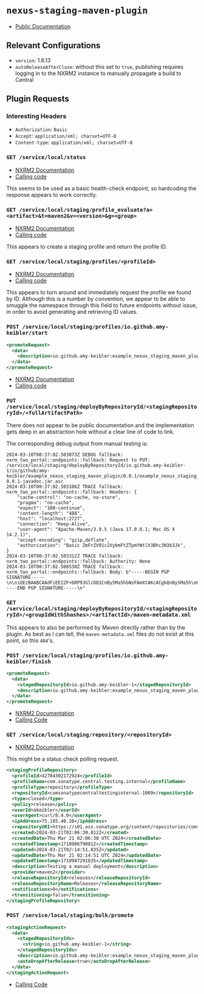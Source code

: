 # `nexus-staging-maven-plugin`

- [Public
  Documentation](https://help.sonatype.com/en/configuring-your-project-for-deployment.html#deployment-with-the-nexus-staging-maven-plugin)

## Relevant Configurations

- `version`: 1.6.13
- `autoReleaseAfterClose`: without this set to `true`, publishing requires
  logging in to the NXRM2 instance to manually propagate a build to Central

## Plugin Requests

### Interesting Headers

- `Authorization`: `Basic`
- `Accept`: `application/xml; charset=UTF-8`
- `Content-type`: `application/xml; charset=UTF-8`

### `GET /service/local/status`

- [NXRM2
  Documentation](https://s01.oss.sonatype.org/nexus-restlet1x-plugin/default/docs/path__status.html)
- [Calling
  code](https://github.com/sonatype/nexus-maven-plugins/blob/43a9940b134c3f87ebe4daa82552e844d9c578b8/staging/maven-plugin/src/main/java/org/sonatype/nexus/maven/staging/remote/RemoteNexus.java#L194)

This seems to be used as a basic health-check endpoint, so hardcoding the
response appears to work correctly.

### `GET /service/local/staging/profile_evaluate?a=<artifact>&t=maven2&v=<version>&g=<group>`

- [NXRM2
  Documentation](https://s01.oss.sonatype.org/nexus-staging-plugin/default/docs/path__staging_profile_evaluate.html)
- [Calling
  code](https://github.com/sonatype/nexus-maven-plugins/blob/43a9940b134c3f87ebe4daa82552e844d9c578b8/staging/maven-plugin/src/main/java/org/sonatype/nexus/maven/staging/deploy/strategy/AbstractStagingDeployStrategy.java#L82)

This appears to create a staging profile and return the profile ID.

### `GET /service/local/staging/profiles/<profileId>`

- [NXRM2
  Documentation](https://s01.oss.sonatype.org/nexus-staging-plugin/default/docs/path__staging_profiles_-profileIdKey-.html)
- [Calling
  code](https://github.com/sonatype/nexus-maven-plugins/blob/43a9940b134c3f87ebe4daa82552e844d9c578b8/staging/maven-plugin/src/main/java/org/sonatype/nexus/maven/staging/deploy/strategy/StagingDeployStrategy.java#L121)

This appears to turn around and immediately request the profile we found by ID.
Although this is a number by convention, we appear to be able to smuggle the
namespace through this field to future endpoints without issue, in order to
avoid generating and retrieving ID values.

### `POST /service/local/staging/profiles/io.github.amy-keibler/start`

``` xml
<promoteRequest>
  <data>
    <description>io.github.amy-keibler:example_nexus_staging_maven_plugin:0.0.1</description>
  </data>
</promoteRequest>
```

- [NXRM2
  Documentation](https://s01.oss.sonatype.org/nexus-staging-plugin/default/docs/path__staging_profiles_-profileIdKey-_start.html)
- [Calling
  code](https://github.com/sonatype/nexus-maven-plugins/blob/43a9940b134c3f87ebe4daa82552e844d9c578b8/staging/maven-plugin/src/main/java/org/sonatype/nexus/maven/staging/deploy/strategy/AbstractStagingDeployStrategy.java#L107)

### `PUT /service/local/staging/deployByRepositoryId/<stagingRepositoryId>/<fullArtifactPath>`

There does not appear to be public documentation and the implementation gets
deep in an abstraction hole without a clear line of code to link.

The corresponding debug output from manual testing is:

``` shell
2024-03-10T00:37:02.503073Z DEBUG fallback: nxrm_two_portal::endpoints::fallback: Request to PUT: /service/local/staging/deployByRepositoryId/io.github.amy-keibler-1/io/github/amy-keibler/example_nexus_staging_maven_plugin/0.0.1/example_nexus_staging_maven_plugin-0.0.1-javadoc.jar.asc
2024-03-10T00:37:02.503186Z TRACE fallback: nxrm_two_portal::endpoints::fallback: Headers: {
    "cache-control": "no-cache, no-store",
    "pragma": "no-cache",
    "expect": "100-continue",
    "content-length": "488",
    "host": "localhost:2727",
    "connection": "Keep-Alive",
    "user-agent": "Apache-Maven/3.9.5 (Java 17.0.8.1; Mac OS X 14.2.1)",
    "accept-encoding": "gzip,deflate",
    "authorization": "Basic ZmFrZV91c2VybmFtZTpmYWtlX3Bhc3N3b3Jk",
}
2024-03-10T00:37:02.503312Z TRACE fallback: nxrm_two_portal::endpoints::fallback: Authority: None
2024-03-10T00:37:02.508538Z TRACE fallback: nxrm_two_portal::endpoints::fallback: Body: b"-----BEGIN PGP SIGNATURE-----\n\niQEzBAABCAAdFiEE2ZF+bRP9JGlcOQ1CnBySMa5hGNsFAmXtAKcACgkQnBySMa5h\nGNvgEgf+J3xGWdUL08GEPUW4Vtp7G+yTdjIDNX2TRxTgy0ysi5U88fMq1PzLWhZH\n4ZBnutrjsMFzCf5Dippddo8YK+4P72xleJp1VFQjUHVV1Jo1uMploEK7swtgdOpC\nW+bNz3ADJxhEqtiD/vuhCEpxKgxEI1J3+fIwuLjk88z4OIzMUUJAFXNKtWl1qAFY\nVfQela7eX0V6Kcp2pR+vnIRYHjoEBJ6AeH2f6JbOpUyH6EAS3nXjL4HpwRVLtS1r\nbiBxltClAhSO77llVp4q8ohU7Hg6bt/A/VsF/TbTMgyqqX+oFD2485wPvQkcRSws\nWV4slithZsHOG80JCw7JjHma2ipdaA==\n=5gxj\n-----END PGP SIGNATURE-----\n"
```
### `GET /service/local/staging/deployByRepositoryId/<stagingRepositoryId>/<groupIdWithShashes>/<artifactId>/maven-metadata.xml`

This appears to also be performed by Maven directly rather than by the plugin.
As best as I can tell, the `maven-metadata.xml` files do not exist at this
point, so this `404`'s.

### `POST /service/local/staging/profiles/io.github.amy-keibler/finish`

``` xml
<promoteRequest>
  <data>
    <stagedRepositoryId>io.github.amy-keibler-1</stagedRepositoryId>
    <description>io.github.amy-keibler:example_nexus_staging_maven_plugin:0.0.1</description>
  </data>
</promoteRequest>
```

- [NXRM2
   Documentation](https://s01.oss.sonatype.org/nexus-staging-plugin/default/docs/path__staging_profiles_-profileIdKey-_finish.html)
- [Calling
  Code](https://github.com/sonatype/nexus-maven-plugins/blob/43a9940b134c3f87ebe4daa82552e844d9c578b8/staging/maven-plugin/src/main/java/org/sonatype/nexus/maven/staging/deploy/strategy/AbstractStagingDeployStrategy.java#L206)

### `GET /service/local/staging/repository/<repositoryId>`

- [NXRM2
  Documentation](https://s01.oss.sonatype.org/nexus-staging-plugin/default/docs/path__staging_repository_-repositoryIdKey-.html)

This might be a status check polling request.

``` xml
<stagingProfileRepository>
  <profileId>42704302172924</profileId>
  <profileName>com.sonatype.central.testing.internal</profileName>
  <profileType>repository</profileType>
  <repositoryId>comsonatypecentraltestinginternal-1009</repositoryId>
  <type>closed</type>
  <policy>release</policy>
  <userId>akeibler</userId>
  <userAgent>curl/8.4.0</userAgent>
  <ipAddress>75.185.48.20</ipAddress>
  <repositoryURI>https://s01.oss.sonatype.org/content/repositories/comsonatypecentraltestinginternal-1009</repositoryURI>
  <created>2024-03-21T02:06:30.812Z</created>
  <createdDate>Thu Mar 21 02:06:30 UTC 2024</createdDate>
  <createdTimestamp>1710986790812</createdTimestamp>
  <updated>2024-03-21T02:14:51.835Z</updated>
  <updatedDate>Thu Mar 21 02:14:51 UTC 2024</updatedDate>
  <updatedTimestamp>1710987291835</updatedTimestamp>
  <description>Testing a manual deployment</description>
  <provider>maven2</provider>
  <releaseRepositoryId>releases</releaseRepositoryId>
  <releaseRepositoryName>Releases</releaseRepositoryName>
  <notifications>0</notifications>
  <transitioning>false</transitioning>
</stagingProfileRepository>
```

### `POST /service/local/staging/bulk/promote`

``` xml
<stagingActionRequest>
  <data>
    <stagedRepositoryIds>
      <string>io.github.amy-keibler-1</string>
    </stagedRepositoryIds>
    <description>io.github.amy-keibler:example_nexus_staging_maven_plugin:0.0.1</description>
    <autoDropAfterRelease>true</autoDropAfterRelease>
  </data>
</stagingActionRequest>
```

- [Calling
  Code](https://github.com/sonatype/nexus-maven-plugins/blob/43a9940b134c3f87ebe4daa82552e844d9c578b8/staging/maven-plugin/src/main/java/org/sonatype/nexus/maven/staging/deploy/strategy/StagingDeployStrategy.java#L189)
